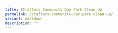 ```yaml
---
title: $Crafters Community Day Park Clean Up
permalink: /crafters-community-day-park-clean-up/
variant: markdown
description: ""
---
```

